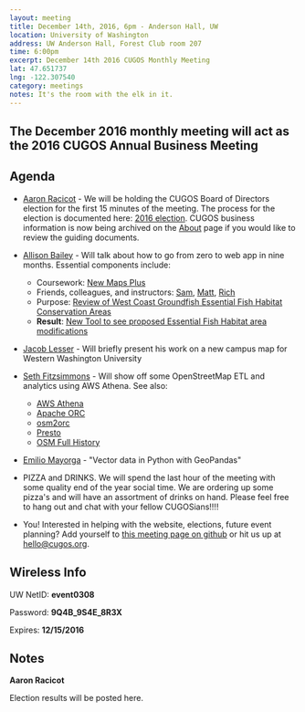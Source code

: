```yaml
---
layout: meeting
title: December 14th, 2016, 6pm - Anderson Hall, UW
location: University of Washington
address: UW Anderson Hall, Forest Club room 207
time: 6:00pm
excerpt: December 14th 2016 CUGOS Monthly Meeting
lat: 47.651737
lng: -122.307540
category: meetings
notes: It's the room with the elk in it.
---
```


## The December 2016 monthly meeting will act as the 2016 CUGOS Annual Business Meeting

## Agenda

- [Aaron Racicot](http://github.com/aaronr) - We will be holding the CUGOS Board of Directors election for the first 15 minutes of the meeting.  The process for the election is documented here: [2016 election](/election/2016).  CUGOS business information is now being archived on the [About](/about) page if you would like to review the guiding documents.

- [Allison Bailey](http://github.com/cybersea) - Will talk about how to go from zero to web app in nine months. Essential components include:
  - Coursework: [New Maps Plus](http://newmapsplus.uky.edu/)
  - Friends, colleagues, and instructors: [Sam](https://github.com/mapsam), [Matt](https://github.com/mattmakesmaps), [Rich](https://github.com/rgdonohue)
  - Purpose:  [Review of West Coast Groundfish Essential Fish Habitat Conservation Areas](http://www.pcouncil.org/groundfish/groundfish-essential-fish-habitat/)
  - **Result**: [New Tool to see proposed Essential Fish Habitat area modifications](http://www.pcouncil.org/2016/11/44904/new-tool-available-to-see-proposed-essential-fish-habitat-trawl-rockfish-conservation-area-modifications/)
  
- [Jacob Lesser](http://github.com/lesserj) - Will briefly present his work on a new campus map for Western Washington University

- [Seth Fitzsimmons](https://github.com/mojodna) - Will show off some OpenStreetMap ETL and analytics using AWS Athena. See also:
  - [AWS Athena](https://aws.amazon.com/athena/)
  - [Apache ORC](http://orc.apache.org/)
  - [osm2orc](https://github.com/mojodna/osm2orc)
  - [Presto](https://prestodb.io/)
  - [OSM Full History](https://wiki.openstreetmap.org/wiki/Planet.osm/full)

- [Emilio Mayorga](https://github.com/emiliom) - "Vector data in Python with GeoPandas"

- PIZZA and DRINKS.  We will spend the last hour of the meeting with some quality end of the year social time.  We are ordering up some pizza's and will have an assortment of drinks on hand.  Please feel free to hang out and chat with your fellow CUGOSians!!!!

- You! Interested in helping with the website, elections, future event planning? Add yourself to [this meeting page on github](https://github.com/cugos/cugos.github.com/edit/master/meetings/_posts/2016-12-14-cugos_monthly.markdown) or hit us up at <hello@cugos.org>.

## Wireless Info

UW NetID: **event0308**

Password: **9Q4B_9S4E_8R3X**

Expires: **12/15/2016**

## Notes

**Aaron Racicot**

Election results will be posted here.

